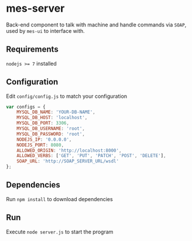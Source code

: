 # mes-server

Back-end component to talk with machine and handle commands via `SOAP`, used by `mes-ui` to interface with.

## Requirements

`nodejs >= 7` installed

## Configuration

Edit `config/config.js` to match your configuration
```js
var configs = {
    MYSQL_DB_NAME: 'YOUR-DB-NAME',
    MYSQL_DB_HOST: 'localhost',
    MYSQL_DB_PORT: 3306,
    MYSQL_DB_USERNAME: 'root',
    MYSQL_DB_PASSWORD: 'root',
    NODEJS_IP: '0.0.0.0',
    NODEJS_PORT: 8080,
    ALLOWED_ORIGIN: 'http://localhost:8000',
    ALLOWED_VERBS: ['GET', 'PUT', 'PATCH', 'POST', 'DELETE'],
    SOAP_URL: 'http://SOAP_SERVER_URL/wsdl'
};
```

## Dependencies
Run `npm install` to download dependencies

## Run
Execute `node server.js` to start the program